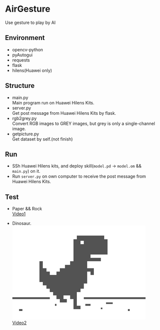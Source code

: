 # AirGesture

Use gesture to play by AI

## Environment

- opencv-python
- pyAutogui
- requests
- flask
- hilens(Huawei only)

## Structure

- main.py  
  Main program run on Huawei Hilens Kits.
- server.py  
  Get post message from Huawei Hilens Kits by flask.
- rgb2grey.py  
  Convert RGB images to GREY images, but grey is only a single-channel image.
- getpicture.py  
  Get dataset by self.(not finish)

## Run

- SSh Huawei Hilens kits, and deploy skill(`model.pd` -> `model.om` && `main.py`) on it.
- Run `server.py` on own computer to receive the post message from Huawei Hilens Kits.

## Test

- Paper && Rock  
  [Video1](https://github.com/Eveneko/AirGesture/video/video1.mp4)

- Dinosaur. 
  ![Chrome://dino](./images/dino.png)
  [Video2](https://github.com/Eveneko/AirGesture/video/video2.mp4)
